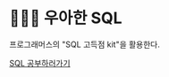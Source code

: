 # 👨🏻‍💻 우아한 SQL  
프로그래머스의 "SQL 고득점 kit"을 활용한다.

[SQL 공부하러가기](https://programmers.co.kr/learn/challenges) 
